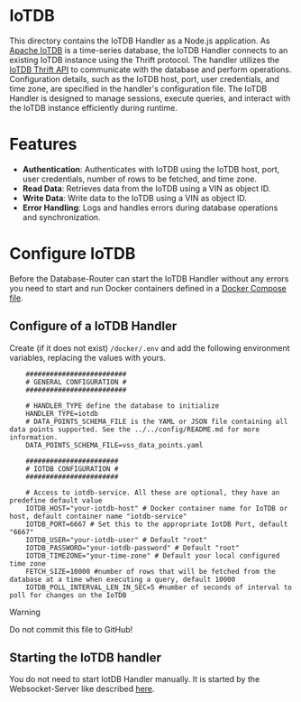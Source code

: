 # IoTDB

This directory contains the IoTDB Handler as a Node.js application. As [Apache IoTDB](https://iotdb.apache.org/) is a time-series database, the IoTDB Handler connects to an existing IoTDB instance using the Thrift protocol. The handler utilizes the [IoTDB Thrift API](https://github.com/apache/thrift) to communicate with the database and perform operations. Configuration details, such as the IoTDB host, port, user credentials, and time zone, are specified in the handler's configuration file. The IoTDB Handler is designed to manage sessions, execute queries, and interact with the IoTDB instance efficiently during runtime.

# Features

- **Authentication**: Authenticates with IoTDB using the IoTDB host, port, user credentials, number of rows to be fetched, and time zone.
- **Read Data**: Retrieves data from the IoTDB using a VIN as object ID.
- **Write Data**: Write data to the IoTDB using a VIN as object ID.
- **Error Handling**: Logs and handles errors during database operations and synchronization.

# Configure IoTDB

Before the Database-Router can start the IoTDB Handler without any errors you need to start and run Docker containers defined in a [Docker Compose file](/docker/).

## Configure of a IoTDB Handler

Create (if it does not exist) `/docker/.env` and add the following environment variables, replacing the values with yours.

```shell
    #########################
    # GENERAL CONFIGURATION #
    #########################
    
    # HANDLER_TYPE define the database to initialize
    HANDLER_TYPE=iotdb
    # DATA_POINTS_SCHEMA_FILE is the YAML or JSON file containing all data points supported. See the ../../config/README.md for more information.
    DATA_POINTS_SCHEMA_FILE=vss_data_points.yaml
    
    #######################
    # IOTDB CONFIGURATION #
    #######################
    
    # Access to iotdb-service. All these are optional, they have an predefine default value
    IOTDB_HOST="your-iotdb-host" # Docker container name for IoTDB or host, default container name "iotdb-service"
    IOTDB_PORT=6667 # Set this to the appropriate IotDB Port, default "6667"
    IOTDB_USER="your-iotdb-user" # Default "root"
    IOTDB_PASSWORD="your-iotdb-password" # Default "root"
    IOTDB_TIMEZONE="your-time-zone" # Default your local configured time zone
    FETCH_SIZE=10000 #number of rows that will be fetched from the database at a time when executing a query, default 10000
    IOTDB_POLL_INTERVAL_LEN_IN_SEC=5 #number of seconds of interval to poll for changes on the IoTDB
```

> [!WARNING] 
> Do not commit this file to GitHub!

## Starting the IoTDB handler

You do not need to start IotDB Handler manually. It is started by the Websocket-Server like described [here](../../../README.md).
